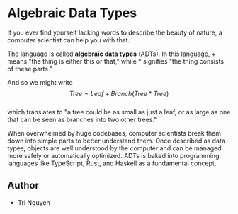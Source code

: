 # Algebraic Data Types

If you ever find yourself lacking words to describe the beauty of nature, a computer scientist can help you with that.

The language is called **algebraic data types** (ADTs). In this language, $+$ means "the thing is either this or that," while $*$ signifies "the thing consists of these parts."

And so we might write  
$$Tree = Leaf + Branch (Tree * Tree)$$  
which translates to "a tree could be as small as just a leaf, or as large as one that can be seen as branches into two other trees."

When overwhelmed by huge codebases, computer scientists break them down into simple parts to better understand them. Once described as data types, objects are well understood by the computer and can be managed more safely or automatically optimized. ADTs is baked into programming languages like TypeScript, Rust, and Haskell as a fundamental concept.

## Author
- Tri Nguyen